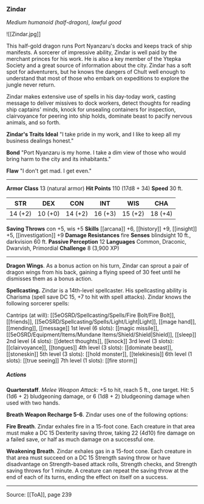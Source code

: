 ### Zindar
_Medium humanoid (half-dragon), lawful good_

![[Zindar.jpg]]

This half-gold dragon runs Port Nyanzaru's docks and keeps track of ship manifests. A sorcerer of impressive ability, Zindar is well paid by the merchant princes for his work. He is also a key member of the Ytepka Society and a great source of information about the city. Zindar has a soft spot for adventurers, but he knows the dangers of Chult well enough to understand that most of those who embark on expeditions to explore the jungle never return.

Zindar makes extensive use of spells in his day-today work, casting message to deliver missives to dock workers, detect thoughts for reading ship captains' minds, knock for unsealing containers for inspection, clairvoyance for peering into ship holds, dominate beast to pacify nervous animals, and so forth.


**Zindar's Traits** **Ideal** "I take pride in my work, and I like to keep all my business dealings honest."


**Bond** "Port Nyanzaru is my home. I take a dim view of those who would bring harm to the city and its inhabitants."


**Flaw** "I don't get mad. I get even."







---

**Armor Class** 13 (natural armor)
**Hit Points** 110 (17d8 + 34)
**Speed** 30 ft.

| STR     | DEX     | CON     | INT     | WIS     | CHA     |
|---------|---------|---------|---------|---------|---------|
| 14 (+2) | 10 (+0) | 14 (+2) | 16 (+3) | 15 (+2) | 18 (+4) |

**Saving Throws** con +5, wis +5
**Skills** [[arcana]] +6, [[history]] +9, [[insight]] +5, [[investigation]] +9
**Damage Resistances** fire
**Senses** blindsight 10 ft., darkvision 60 ft.
**Passive Perception** 12
**Languages** Common, Draconic, Dwarvish, Primordial
**Challenge** 8 (3,900 XP)

---

**Dragon Wings**. As a bonus action on his turn, Zindar can sprout a pair of dragon wings from his back, gaining a flying speed of 30 feet until he dismisses them as a bonus action.

**Spellcasting.** Zindar is a 14th-level spellcaster. His spellcasting ability is Charisma (spell save DC 15, +7 to hit with spell attacks). Zindar knows the following sorcerer spells:

Cantrips (at will): [[5eOSRD/Spellcasting/Spells/Fire Bolt/Fire Bolt]], [[friends]], [[5eOSRD/Spellcasting/Spells/Light/Light|Light]], [[mage hand]], [[mending]], [[message]]
1st level (6 slots): [[magic missile]], [[5eOSRD/Equipment/Items/Mundane Items/Shield/Shield|Shield]], [[sleep]]
2nd level (4 slots): [[detect thoughts]], [[knock]]
3rd level (3 slots): [[clairvoyance]], [[tongues]]
4th level (3 slots): [[dominate beast]], [[stoneskin]]
5th level (3 slots): [[hold monster]], [[telekinesis]]
6th level (1 slots): [[true seeing]]
7th level (1 slots): [[fire storm]]

##### Actions
**Quarterstaff**. _Melee Weapon Attack:_ +5 to hit, reach 5 ft., one target. Hit: 5 (1d6 + 2) bludgeoning damage, or 6 (1d8 + 2) bludgeoning damage when used with two hands.

**Breath Weapon Recharge 5-6**. Zindar uses one of the following options:

**Fire Breath**. Zindar exhales fire in a 15-foot cone. Each creature in that area must make a DC 15 Dexterity saving throw, taking 22 (4d10) fire damage on a failed save, or half as much damage on a successful one.

**Weakening Breath**. Zindar exhales gas in a 15-foot cone. Each creature in that area must succeed on a DC 15 Strength saving throw or have disadvantage on Strength-based attack rolls, Strength checks, and Strength saving throws for 1 minute. A creature can repeat the saving throw at the end of each of its turns, ending the effect on itself on a success.


---

Source: [[ToA]], page 239